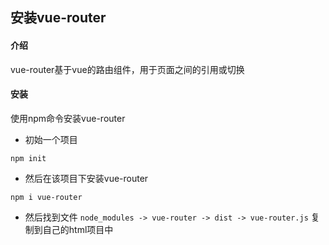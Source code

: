## 安装vue-router

#### 介绍
vue-router基于vue的路由组件，用于页面之间的引用或切换

#### 安装
使用npm命令安装vue-router
- 初始一个项目
```shell script
npm init
```
- 然后在该项目下安装vue-router
```shell script
npm i vue-router
```
- 然后找到文件 ```node_modules -> vue-router -> dist -> vue-router.js``` 复制到自己的html项目中
